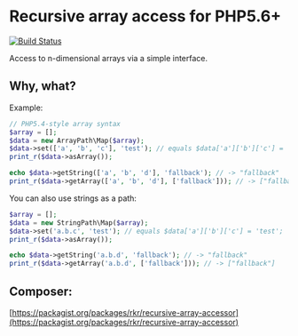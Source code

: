 Recursive array access for PHP5.6+
==================================

[![Build Status](https://travis-ci.org/rkrx/php-recursive-array-access.svg?branch=master)](https://travis-ci.org/rkrx/php-recursive-array-access)

Access to n-dimensional arrays via a simple interface.

## Why, what?

Example:

```php
// PHP5.4-style array syntax
$array = [];
$data = new ArrayPath\Map($array);
$data->set(['a', 'b', 'c'], 'test'); // equals $data['a']['b']['c'] = 'test';
print_r($data->asArray());

echo $data->getString(['a', 'b', 'd'], 'fallback'); // -> "fallback"
print_r($data->getArray(['a', 'b', 'd'], ['fallback'])); // -> ["fallback"]
```

You can also use strings as a path:

```php
$array = [];
$data = new StringPath\Map($array);
$data->set('a.b.c', 'test'); // equals $data['a']['b']['c'] = 'test';
print_r($data->asArray());

echo $data->getString('a.b.d', 'fallback'); // -> "fallback"
print_r($data->getArray('a.b.d', ['fallback'])); // -> ["fallback"]
```

## Composer:
[https://packagist.org/packages/rkr/recursive-array-accessor](https://packagist.org/packages/rkr/recursive-array-accessor)
